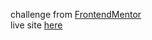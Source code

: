 challenge from [FrontendMentor](https://www.frontendmentor.io/challenges/qr-code-component-iux_sIO_H)\
live site [here](https://mgksp.github.io/qr_component/)
